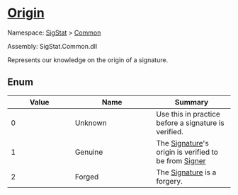 # [Origin](./Origin.md)
Namespace: [SigStat]() > [Common](./README.md)

Assembly: SigStat.Common.dll


Represents our knowledge on the origin of a signature.

##	Enum

| Value<div><a href="#"><img width=400></a></div> | Name<div><a href="#"><img width=475></a></div> | Summary<div><a href="#"><img width=400></a></div> | 
| --- | --- | --- | 
| 0 | Unknown | Use this in practice before a signature is verified. | 
| 1 | Genuine | The [Signature](../SigStat/Common/Signature.md)'s origin is verified to be from [Signer](../SigStat/Common/Signature.md) | 
| 2 | Forged | The [Signature](../SigStat/Common/Signature.md) is a forgery. | 


